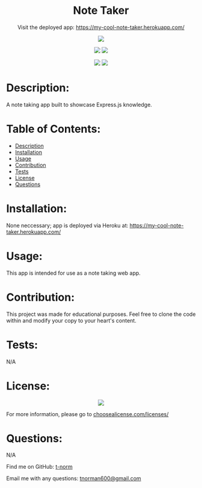 # <h1 align="center">Note Taker</h1>

<p align="center">Visit the deployed app: <a href="https://my-cool-note-taker.herokuapp.com/" target="_blank">https://my-cool-note-taker.herokuapp.com/</a></p>

<p align="center"><img src="https://img.shields.io/badge/License-MIT-important?style=plastic" /></p>
<p align="center">
    <img src="https://img.shields.io/badge/Skillset-Backend%20Dev-blue?style=plastic" />
    <img src="https://img.shields.io/badge/Skillset-Node.js-blue?style=plastic" />
</p>
<p align="center">
    <img src="https://img.shields.io/badge/Made%20With-Express.js-success?style=plastic" />
    <img src="https://img.shields.io/badge/Made%20With-JavaScript-success?style=plastic" />
</p>

# Description:
A note taking app built to showcase Express.js knowledge.

# Table of Contents:
- [Description](#description)
- [Installation](#installation)
- [Usage](#usage)
- [Contribution](#contribution)
- [Tests](#tests)
- [License](#license)
- [Questions](#questions)

# Installation:
None neccessary; app is deployed via Heroku at: <a href="https://my-cool-note-taker.herokuapp.com/" target="_blank">https://my-cool-note-taker.herokuapp.com/</a>

# Usage:
This app is intended for use as a note taking web app.

# Contribution:
This project was made for educational purposes. Feel free to clone the code within and modify your copy to your heart's content.

# Tests:
N/A

# License:

<p align="center"><img src="https://img.shields.io/badge/License-MIT-blue?style=plastic" /></p>


For more information, please go to <a href="https://choosealicense.com/licenses/" target="_blank">choosealicense.com/licenses/</a>



# Questions:
N/A

Find me on GitHub: [t-norm](https://github.com/t-norm)

Email me with any questions: tnorman600@gmail.com